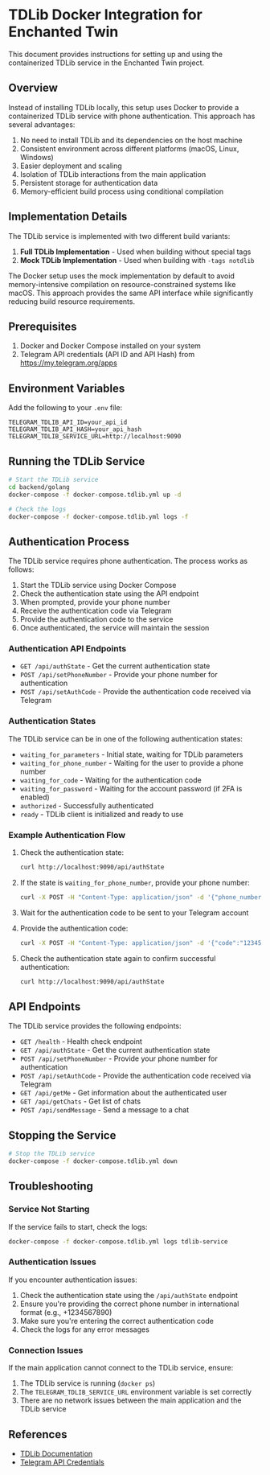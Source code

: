 # TDLib Docker Integration for Enchanted Twin

This document provides instructions for setting up and using the containerized TDLib service in the Enchanted Twin project.

## Overview

Instead of installing TDLib locally, this setup uses Docker to provide a containerized TDLib service with phone authentication. This approach has several advantages:

1. No need to install TDLib and its dependencies on the host machine
2. Consistent environment across different platforms (macOS, Linux, Windows)
3. Easier deployment and scaling
4. Isolation of TDLib interactions from the main application
5. Persistent storage for authentication data
6. Memory-efficient build process using conditional compilation

## Implementation Details

The TDLib service is implemented with two different build variants:

1. **Full TDLib Implementation** - Used when building without special tags
2. **Mock TDLib Implementation** - Used when building with `-tags notdlib`

The Docker setup uses the mock implementation by default to avoid memory-intensive compilation on resource-constrained systems like macOS. This approach provides the same API interface while significantly reducing build resource requirements.

## Prerequisites

1. Docker and Docker Compose installed on your system
2. Telegram API credentials (API ID and API Hash) from https://my.telegram.org/apps

## Environment Variables

Add the following to your `.env` file:

```
TELEGRAM_TDLIB_API_ID=your_api_id
TELEGRAM_TDLIB_API_HASH=your_api_hash
TELEGRAM_TDLIB_SERVICE_URL=http://localhost:9090
```

## Running the TDLib Service

```bash
# Start the TDLib service
cd backend/golang
docker-compose -f docker-compose.tdlib.yml up -d

# Check the logs
docker-compose -f docker-compose.tdlib.yml logs -f
```

## Authentication Process

The TDLib service requires phone authentication. The process works as follows:

1. Start the TDLib service using Docker Compose
2. Check the authentication state using the API endpoint
3. When prompted, provide your phone number
4. Receive the authentication code via Telegram
5. Provide the authentication code to the service
6. Once authenticated, the service will maintain the session

### Authentication API Endpoints

- `GET /api/authState` - Get the current authentication state
- `POST /api/setPhoneNumber` - Provide your phone number for authentication
- `POST /api/setAuthCode` - Provide the authentication code received via Telegram

### Authentication States

The TDLib service can be in one of the following authentication states:

- `waiting_for_parameters` - Initial state, waiting for TDLib parameters
- `waiting_for_phone_number` - Waiting for the user to provide a phone number
- `waiting_for_code` - Waiting for the authentication code
- `waiting_for_password` - Waiting for the account password (if 2FA is enabled)
- `authorized` - Successfully authenticated
- `ready` - TDLib client is initialized and ready to use

### Example Authentication Flow

1. Check the authentication state:
   ```bash
   curl http://localhost:9090/api/authState
   ```

2. If the state is `waiting_for_phone_number`, provide your phone number:
   ```bash
   curl -X POST -H "Content-Type: application/json" -d '{"phone_number":"+1234567890"}' http://localhost:9090/api/setPhoneNumber
   ```

3. Wait for the authentication code to be sent to your Telegram account

4. Provide the authentication code:
   ```bash
   curl -X POST -H "Content-Type: application/json" -d '{"code":"12345"}' http://localhost:9090/api/setAuthCode
   ```

5. Check the authentication state again to confirm successful authentication:
   ```bash
   curl http://localhost:9090/api/authState
   ```

## API Endpoints

The TDLib service provides the following endpoints:

- `GET /health` - Health check endpoint
- `GET /api/authState` - Get the current authentication state
- `POST /api/setPhoneNumber` - Provide your phone number for authentication
- `POST /api/setAuthCode` - Provide the authentication code received via Telegram
- `GET /api/getMe` - Get information about the authenticated user
- `GET /api/getChats` - Get list of chats
- `POST /api/sendMessage` - Send a message to a chat

## Stopping the Service

```bash
# Stop the TDLib service
docker-compose -f docker-compose.tdlib.yml down
```

## Troubleshooting

### Service Not Starting

If the service fails to start, check the logs:

```bash
docker-compose -f docker-compose.tdlib.yml logs tdlib-service
```

### Authentication Issues

If you encounter authentication issues:

1. Check the authentication state using the `/api/authState` endpoint
2. Ensure you're providing the correct phone number in international format (e.g., +1234567890)
3. Make sure you're entering the correct authentication code
4. Check the logs for any error messages

### Connection Issues

If the main application cannot connect to the TDLib service, ensure:

1. The TDLib service is running (`docker ps`)
2. The `TELEGRAM_TDLIB_SERVICE_URL` environment variable is set correctly
3. There are no network issues between the main application and the TDLib service

## References

- [TDLib Documentation](https://core.telegram.org/tdlib)
- [Telegram API Credentials](https://my.telegram.org/apps)
